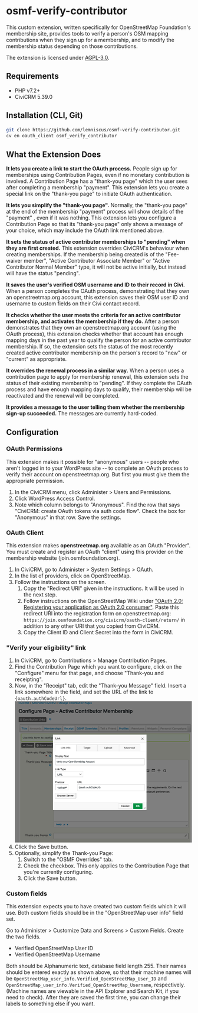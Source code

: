 # osmf-verify-contributor

This custom extension, written specifically for OpenStreetMap Foundation's
membership site, provides tools to verify a person's OSM mapping contributions
when they sign up for a membership, and to modify the membership status
depending on those contributions.

The extension is licensed under [AGPL-3.0](LICENSE.txt).

## Requirements

* PHP v7.2+
* CiviCRM 5.39.0

## Installation (CLI, Git)

```bash
git clone https://github.com/lemniscus/osmf-verify-contributor.git
cv en oauth_client osmf_verify_contributor
```

## What the Extension Does

**It lets you create a link to start the OAuth process.** People sign up for 
memberships using Contribution Pages, even if no monetary contribution is
involved. A Contribution Page has a "thank-you page" which the user sees after
completing a membership "payment". This extension lets you create a special link on
the "thank-you page" to initiate OAuth authentication.

**It lets you simplify the "thank-you page".** Normally, the "thank-you page"
at the end of the membership "payment" process will show details of the "payment" ,
even if it was nothing. This extension lets you configure a Contribution Page
so that its "thank-you page" only shows a message of your choice,
which may include the OAuth link mentioned above.

**It sets the status of active contributor memberships to "pending" when they are
first created.** This extension overrides CiviCRM's behaviour when creating
memberships. If the membership being created is of the "Fee-waiver member",
"Active Contributor Associate Member" or "Active Contributor Normal Member"
type, it will not be active initially, but instead will have the status "pending".

**It saves the user's verified OSM username and ID to their record in Civi.**
When a person completes the OAuth process, demonstrating that they own an 
openstreetmap.org account, this extension saves their OSM user ID and username
to custom fields on their Civi contact record.

**It checks whether the user meets the criteria for an active contributor 
membership, and activates the membership if they do.** After a person 
demonstrates that they own an openstreetmap.org account (using the OAuth process),
this extension checks whether that account has enough mapping days in the past 
year to qualify the person for an active contributor membership. If so, the 
extension sets the status of the most recently created active contributor 
membership on the person's record to "new" or "current" as appropriate.

**It overrides the renewal process in a similar way.** When a person uses a 
contribution page to apply for membership renewal, this extension sets the status
of their existing membership to "pending". If they complete the OAuth process
and have enough mapping days to qualify, their membership will be reactivated 
and the renewal will be completed.

**It provides a message to the user telling them whether the membership sign-up
succeeded.** The messages are currently hard-coded.

## Configuration

### OAuth Permissions
This extension makes it possible for "anonymous" users -- people who aren't
logged in to your WordPress site -- to complete an OAuth process to verify
their account on openstreetmap.org. But first you must give them the
appropriate permission.

1. In the CiviCRM menu, click Administer > Users and Permissions.
2. Click WordPress Access Control.
3. Note which column belongs to "Anonymous". Find the row that says "CiviCRM:
create OAuth tokens via auth code flow". Check the box for "Anonymous" in that
row. Save the settings.

### OAuth Client

This extension makes **openstreetmap.org** available as an OAuth "Provider". 
You must create and register an OAuth "client" using this provider on the 
membership website (join.osmfoundation.org).

1. In CiviCRM, go to Administer > System Settings > OAuth.
2. In the list of providers, click on OpenStreetMap.
3. Follow the instructions on the screen.
   1. Copy the "Redirect URI" given in the instructions. It will be used in the next step.
   2. Follow instructions on the OpenStreetMap Wiki under ["OAuth 2.0: Registering
   your application as OAuth 2.0 consumer"](https://wiki.openstreetmap.org/wiki/OAuth#Registering_your_application_as_OAuth_2.0_consumer).
   Paste this redirect URI into the registration form on openstreetmap.org:
   `https://join.osmfoundation.org/civicrm/oauth-client/return/`
   in addition to any other URI that you copied from CiviCRM.
   3. Copy the Client ID and Client Secret into the form in CiviCRM.

### "Verify your eligibility" link

  1. In CiviCRM, go to Contributions > Manage Contribution Pages.
  2. Find the Contribution Page which you want to configure, click on the 
"Configure" menu for that page, and choose "Thank-you and receipting".
  3. Now, in the "Receipt" tab, edit the "Thank-you Message" field. Insert 
a link somewhere in the field, and set the URL of the link to
`{oauth.authCodeUrl}`.<br />
![inserting the link](images/contribution-page-configure-link.png)
  4. Click the Save button.
  5. Optionally, simplify the Thank-you Page:
     1. Switch to the "OSMF Overrides" tab.
     2. Check the checkbox. This only applies to the Contribution Page that
     you're currently configuring.
     3. Click the Save button. 
     
### Custom fields

This extension expects you to have created two custom fields which it will use.
Both custom fields should be in the "OpenStreetMap user info" field set.

Go to Administer > Customize Data and Screens > Custom Fields. Create the two
fields.

- Verified OpenStreetMap User ID
- Verified OpenStreetMap Username

Both should be Alphanumeric text, database field length 255. Their names should
be entered exactly as shown above, so that their machine names will be 
`OpenStreetMap_user_info.Verified_OpenStreetMap_User_ID` and 
`OpenStreetMap_user_info.Verified_OpenStreetMap_Username`, respectively.
(Machine names are viewable in the API Explorer and Search Kit, if you need
to check). After they are saved the first time, you can change their labels to
something else if you want.

